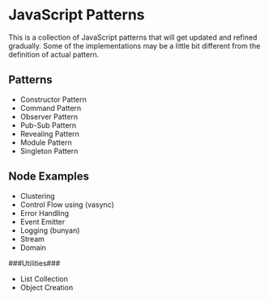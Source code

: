 JavaScript Patterns
===================
This is a collection of JavaScript patterns that will get updated and refined gradually.
Some of the implementations may be a little bit different from the definition of actual pattern.

Patterns
-------------------
* Constructor Pattern
* Command Pattern
* Observer Pattern
* Pub-Sub Pattern
* Revealing Pattern
* Module Pattern
* Singleton Pattern

Node Examples
--------------------
* Clustering
* Control Flow using (vasync)
* Error Handling
* Event Emitter
* Logging (bunyan)
* Stream
* Domain


###Utilities###
* List Collection
* Object Creation
